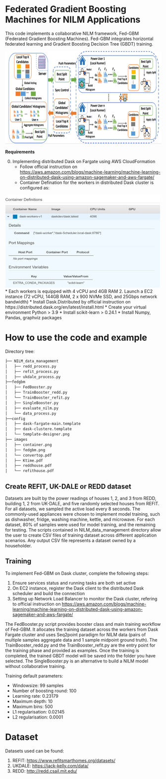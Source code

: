# Federated Gradient Boosting Machines for NILM Applications
This code implements  a collaborative NILM framework, Fed-GBM (Federated Gradient Boosting Machines).  Fed-GBM integrates horizontal federated learning and Gradient Boosting Decision Tree (GBDT) training.

<img src="image/fedgbm.PNG" alt="alt text" width="700" height="300">


**Requirements**

0. Implementing distributed Dask on Fargate using AWS CloudFormation
    * Follow official instruction on https://aws.amazon.com/blogs/machine-learning/machine-learning-on-distributed-dask-using-amazon-sagemaker-and-aws-fargate/
    * Container Defination for the workers in distributed Dask cluster is configured as:
<img src="image/container.PNG" alt="alt text" width="500" height="300">
	* Each workers is equipped with 4 vCPU and 4GB RAM
2. Launch a EC2 instance (72 vCPU, 144GB RAM, 2 x 900 NVMe SSD, and 25Gbps network bandwidth)
    * Install Dask.Distributed by official instruction on https://distributed.dask.org/en/latest/install.html
    * Create your virtual environment Python > 3.9
	* Install scikit-learn > 0.24.1
	* Install Numpy, Pandas, graphviz packages



# How to use the code and example

Directory tree:

``` bash
├── NILM_data_management
│   ├── redd_process.py
│   ├── refit_process.py
│   ├── ukdale_process.py
├──fedgbm
│   ├── FedBooster.py
│   ├── TrainBooster_redd.py
│   └── TrainBooster_refit.py
│   ├── SingleBooster.py
│   ├── evaluate_nilm.py
│   └── data_process.py
├──config
│   ├── dask-fargate-main.template
│   ├── dask-clustere.template
│   └── template-designer.png
├── images
│   ├── container.png
│   ├── fedgbm.png
│   └── convertop.pdf
│   ├── Ktime.pdf
│   ├── reddhouse.pdf
│   └── refithouse.pdf
```
## **Create REFIT, UK-DALE or REDD dataset**
Datasets are built by the power readings of houses 1, 2, and 3 from REDD, building 1, 2 from UK-DALE, and five randomly selected houses from REFIT. For all datasets, we sampled the active load every 8 seconds. The commonly-used appliances were chosen to implement model training, such as dishwasher, fridge, washing machine, kettle, and microwave. For each dataset, 80% of samples were used for model training, and the remaining for testing. The scripts contained in NILM_data_management directory allow the user to create CSV files of training dataset across different application scenarios. Any output CSV file represents a dataset owned by a householder.

## **Training**
To implement Fed-GBM on Dask cluster, complete the following steps:

1. Ensure services status and running tasks are both set active
2. On EC2 instance, register the Dask client to the distributed Dask scheduler and build the connection
3. Setting up Network Load Balancer to monitor the Dask cluster, refering to official instruction on https://aws.amazon.com/blogs/machine-learning/machine-learning-on-distributed-dask-using-amazon-sagemaker-and-aws-fargate/

The FedBooster.py script provides booster class and main training workflow of Fed-GBM. It allocates the training dataset across the workers from Dask Fargate cluster and uses Seq2point paradigm for NILM data (pairs of multiple samples aggregate data and 1 sample midpoint ground truth).  The TrainBooster_redd.py and the TrainBooster_refit.py are the entry point for the training phase and provided as examples.  Once the training is completed,  the trained GBDT model will be saved into the folder you have selected. The SingleBooster.py is an alternative to build a NILM model without collaborative training.

Training default parameters:

* Windowsize: 99 samples
* Number of boosting round: 100
* Learning rate: 0.23179
* Maximum depth: 10
* Maximum bins: 500
* L1 regularisation: 0.02145
* L2 regularisation: 0.0001

# Dataset
Datasets used can be found:
1. REFIT: https://www.refitsmarthomes.org/datasets/
2. UKDALE: https://jack-kelly.com/data/
3. REDD: http://redd.csail.mit.edu/

